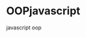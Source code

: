 OOPjavascript
=============

javascript oop 

<script>

vae Cat = new Class(function(){
  this.name = 'cat';
  this.age = 12;
});

var cat = new Cat;

<\script>





function Class( a, b ) {

  var description = a.isClass ? b : a;
	var superClass = a.isClass ? a : b;
	var constructor = function () {
		if ( this['__construct'] )this['__construct'].apply( this, arguments );
	};
	var create = Object.create || function ( proto ) {
		function Object() {
		}

		Object.prototype = proto;
		return new Object;
	};
	var proto = superClass ? superClass.prototype : Class.base ? Class.base.prototype : Object.prototype;
	description.prototype = create( proto );
	constructor.prototype = new description( parent );
	constructor.isClass = true;
	var prototype = description.prototype;

	function parent( key, context ) {
		if ( !key )return prototype;
		var value = prototype[key];
		if ( value instanceof Function ) return value.bind( context || prototype );
		return  value;
	}

	return constructor;
}